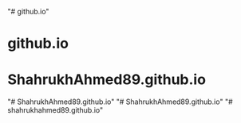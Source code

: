 "# github.io" 
# github.io
# ShahrukhAhmed89.github.io
"# ShahrukhAhmed89.github.io" 
"# ShahrukhAhmed89.github.io" 
"# shahrukhahmed89.github.io" 

